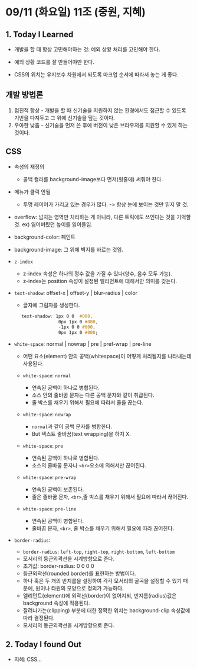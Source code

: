 # 09/11 (화요일) 11조 (중원, 지혜)

## 1. Today I Learned

- 개발을 할 때 항상 고민해야하는 것: 예외 상황 처리를 고민해야 한다.
- 예외 상황 코드를 잘 만들어야만 한다.

- CSS의 위치는 유지보수 차원에서 되도록 마크업 순서에 따라서 놓는 게 좋다. 


## 개발 방법론

  1.  점진적 향상
    - 개발을 할 때 신기술을 지원하지 않는 환경에서도 접근할 수 있도록 기반을 다져두고 그 위에 신기술을 덮는 것이다.
  2. 우아한 낮춤
    - 신기술을 먼저 쓴 후에 버전이 낮은 브라우저를 지원할 수 있게 하는 것이다.


## CSS

   * 속성의 재정의
      - 콜백 컬러를 background-image보다 먼저(윗줄에) 써줘야 한다.


   * 메뉴가 클릭 안될 
     - 투명 레이어가 가리고 있는 경우가 많다.
      -> 항상 눈에 보이는 것만 믿지 말 것.

   * overflow: 넘치는 영역만 처리하는 게 아니라, 다른 트릭에도 쓰인다는 것을 기억할 것.
       ex) 잃어버렸던 높이를 읽어들임.


   * background-color: 페인트
   * background-image: 그 위에 벽지를 바르는 것임.
   
   
   * `z-index`
        - z-index 속성은 하나의 정수 값을 가질 수 있다(양수, 음수 모두 가능). 
        - z-index는 position 속성이 설정된 엘리먼트에 대해서만 의미를 갖는다.


   * `text-shadow`: offset-x | offset-y | blur-radius | color   
        - 글자에 그림자를 생성한다.   
```css
      text-shadow: 1px 0 0  #000,
                    0px 1px 0 #000,
                    -1px 0 0 #000,
                    0px 1px 0 #000; 
```
    
    
   * `white-space`: normal | nowrap | pre | pref-wrap | pre-line
        - 어떤 요소(element) 안의 공백(whitespace)이 어떻게 처리될지를 나타내는데 사용된다.


        - `white-space`:  `normal`
          - 연속된 공백이 하나로 병합된다. <br>
          - 소스 안의 줄바꿈 문자는 다른 공백 문자와 같이 취급된다. <br>
          - 줄 박스를 채우기 위해서 필요에 따라서 줄을 끊는다.


        - `white-space`: `nowrap`
          - `normal`과 같이 공백 문자를 병합한다.<br>
          - But 텍스트 줄바꿈(text wrapping)을 하지 X.


        - `white-space`: `pre`
           -  연속된 공백이 하나로 병합된다. <br>
           -  소스의 줄바꿈 문자나 `<br>`요소에 의해서만 끊어진다.


        - `white-space`: `pre-wrap`
            - 연속된 공백이 보존된다. <br>
            - 줄은 줄바꿈 문자, `<br>`,줄 박스를 채우기 위해서 필요에 따라서 끊어진다.


        - `white-space`: `pre-line`
            - 연속된 공백이 병합된다. <br> 
            - 줄바꿈 문자, `<br>`, 줄 박스를 채우기 위해서 필요에 따라 끊어진다. 
         
         
   * `border-radius`: 
        - `border-radius`: `left-top`, `right-top`, `right-bottom`, `left-bottom`
        - 모서리의 둥근외곽선을 시계방향으로 준다. 
        - 초기값: border-radius: 0 0 0 0
        - 둥근외곽선(rounded border)를 표현하는 방법이다. 
        - 하나 혹은 두 개의 반지름을 설정하여 각각 모서리의 굴곡을 설정할 수 있기 때문에, 원이나 타원의 모양으로 정의가 가능하다.
        - 엘리먼트(element)에 외곽선(border)이 없어지되, 반지름(radius)값은 background 속성에 적용된다. 
        - 잘려나가는(clipping) 부분에 대한 정확한 위치는 background-clip 속성값에 따라 결정된다.
        - 모서리의 둥근외곽선을 시계방향으로 준다.  
        
        
        
  ## 2. Today I found Out
- 지혜: CSS...

